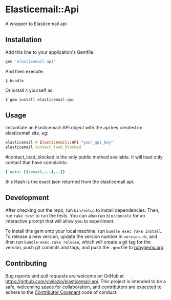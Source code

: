 # Elasticemail::Api

A wrapper to Elasticemail api

## Installation

Add this line to your application's Gemfile:

```ruby
gem 'elasticemail-api'
```

And then execute:

    $ bundle

Or install it yourself as:

    $ gem install elasticemail-api

## Usage

instantiate an Elasticemail::API object with the api key created on elasticemail site.
eg:
```ruby
elasticemail = Elasticemail::API "your_api_key"
elasticemail.contact_load_blocked
```
#contact_load_blocked is the only public method available. It will load only contact that have complaints:
```ruby
{ data: [{:email,...},..]}
```
this Hash is the exact json returned from the elasticemail api.

## Development

After checking out the repo, run `bin/setup` to install dependencies. Then, run `rake test` to run the tests. You can also run `bin/console` for an interactive prompt that will allow you to experiment.

To install this gem onto your local machine, run `bundle exec rake install`. To release a new version, update the version number in `version.rb`, and then run `bundle exec rake release`, which will create a git tag for the version, push git commits and tags, and push the `.gem` file to [rubygems.org](https://rubygems.org).

## Contributing

Bug reports and pull requests are welcome on GitHub at https://github.com/vivilazio/elasticemail-api. This project is intended to be a safe, welcoming space for collaboration, and contributors are expected to adhere to the [Contributor Covenant](http://contributor-covenant.org) code of conduct.

